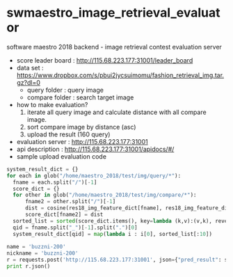 # swmaestro_image_retrieval_evaluator
software maestro 2018 backend - image retrieval contest evaluation server
 * score leader board : http://115.68.223.177:31001/leader_board
 * data set : https://www.dropbox.com/s/pbui2jycsuimomu/fashion_retrieval_img.tar.gz?dl=0
    * query folder : query image
    * compare folder : search target image 
 * how to make evaluation? 
    1. iterate all query image and calculate distance with all compare image.
    2. sort compare image by distance (asc)
    3. upload the result (160 query)    
 * evaluation server : http://115.68.223.177:31001
 * api description : http://115.68.223.177:31001/apidocs/#/  
 * sample upload evaluation code
  ```python
system_result_dict = {}
for each in glob("/home/maestro_2018/test/img/query/*"):
    fname = each.split("/")[-1]
    score_dict = {}
    for other in glob("/home/maestro_2018/test/img/compare/*"):
        fname2 = other.split("/")[-1]
        dist = cosine(res18_img_feature_dict[fname], res18_img_feature_dict[fname2])
        score_dict[fname2] = dist
    sorted_list = sorted(score_dict.items(), key=lambda (k,v):(v,k), reverse=False)
    qid = fname.split("_")[-1].split(".")[0]
    system_result_dict[qid] = map(lambda i : i[0], sorted_list[:10])
          
name = 'buzzni-200'
nickname = 'buzzni-200'
r = requests.post('http://115.68.223.177:31001', json={"pred_result": system_result_dict,'name':name, 'nickname':nickname})
print r.json()
```  
